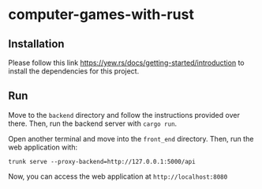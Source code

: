 # computer-games-with-rust

## Installation
Please follow this link https://yew.rs/docs/getting-started/introduction to install the dependencies for this project.

## Run

Move to the `backend` directory and follow the instructions provided over there. Then, run the backend server with `cargo run`.

Open another terminal and move into the `front_end` directory. Then, run the web application with:

```
trunk serve --proxy-backend=http://127.0.0.1:5000/api
```

Now, you can access the web application at `http://localhost:8080`
